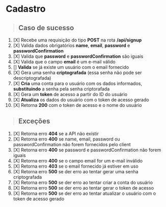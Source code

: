 # Cadastro

> ## Caso de sucesso

1. [X] Recebe uma requisição do tipo **POST** na rota **/api/signup**
2. [X] Valida dados obrigatórios **name**, **email**, **password** e **passwordConfirmation**
3. [X] Valida que **password** e **passwordConfirmation** são iguais
4. [X] Valida que o campo **email** é um e-mail válido
5. [] **Valida** se já existe um usuário com o email fornecido
6. [X] Gera uma senha **criptografada** (essa senha não pode ser descriptografada)
7. [X] **Cria** uma conta para o usuário com os dados informados, **substituindo** a senha pela senha criptorafada
8. [X] Gera um **token** de acesso a partir do ID do usuário
9. [X] **Atualiza** os dados do usuário com o token de acesso gerado
10. [X] Retorna **200** com o token de acesso e o nome do usuário

> ## Exceções

1. [X] Retorna erro **404** se a API não existir
2. [X] Retorna erro **400** se name, email, password ou passwordConfirmation não forem fornecidos pelo client
3. [X] Retorna erro **400** se password e passwordConfirmation não forem iguais
4. [X] Retorna erro **400** se o campo email for um e-mail inválido
5. [X] Retorna erro **403** se o email fornecido já estiver em uso
6. [X] Retorna erro **500** se der erro ao tentar gerar uma senha criptografada
7. [X] Retorna erro **500** se der erro ao tentar criar a conta do usuário
8. [X] Retorna erro **500** se der erro ao tentar gerar o token de acesso
9. [X] Retorna erro **500** se der erro ao tentar atualizar o usuário com o token de acesso gerado